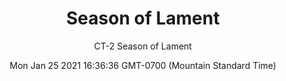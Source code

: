 ---
category: "wall_covering"
date: "Mon Jan 25 2021 16:36:36 GMT-0700 (Mountain Standard Time)"
description: "null"
designer: "Charlotte Terrell"
href: "https://www.areaenvironments.com/charlotte-terrell"
image_primary: "./img/CT+Season+of+Lament+Art.jpg"
image_secondary: "./img/CT+Season+of+Lament+Interior.jpg"
image_thumb: "./img/Charlotte+Terrell.png"
manufacturer: "Area Environments"
slug: "/manufacturers/area_environments/wall_covering/season_of_lament"
subtitle: "CT-2 Season of Lament"
tags:
  - "area_environments"
  - "wall_covering"
title: "Season of Lament"
---